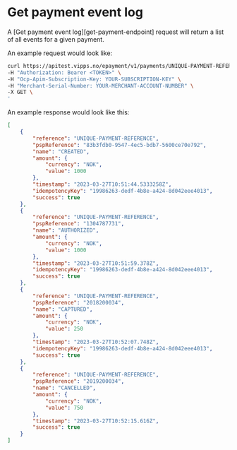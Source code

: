 <!-- START_METADATA
---
sidebar_label: Get payment event log
sidebar_position: 100
draft: true
---
END_METADATA -->

# Get payment event log
A [Get payment event log][get-payment-endpoint] request will return a list of all events for a given payment.

An example request would look like:

```bash
curl https://apitest.vipps.no/epayment/v1/payments/UNIQUE-PAYMENT-REFERENCE/events \
-H "Authorization: Bearer <TOKEN>" \
-H "Ocp-Apim-Subscription-Key: YOUR-SUBSCRIPTION-KEY" \
-H "Merchant-Serial-Number: YOUR-MERCHANT-ACCOUNT-NUMBER" \
-X GET \
'
```

An example response would look like this:
```json
[
    {
        "reference": "UNIQUE-PAYMENT-REFERENCE",
        "pspReference": "83b3fdb0-9547-4ec5-bdb7-5600ce70e792",
        "name": "CREATED",
        "amount": {
            "currency": "NOK",
            "value": 1000
        },
        "timestamp": "2023-03-27T10:51:44.5333258Z",
        "idempotencyKey": "19986263-dedf-4b8e-a424-8d042eee4013",
        "success": true
    },
    {
        "reference": "UNIQUE-PAYMENT-REFERENCE",
        "pspReference": "1304787731",
        "name": "AUTHORIZED",
        "amount": {
            "currency": "NOK",
            "value": 1000
        },
        "timestamp": "2023-03-27T10:51:59.378Z",
        "idempotencyKey": "19986263-dedf-4b8e-a424-8d042eee4013",
        "success": true
    },
    {
        "reference": "UNIQUE-PAYMENT-REFERENCE",
        "pspReference": "2018200034",
        "name": "CAPTURED",
        "amount": {
            "currency": "NOK",
            "value": 250
        },
        "timestamp": "2023-03-27T10:52:07.748Z",
        "idempotencyKey": "19986263-dedf-4b8e-a424-8d042eee4013",
        "success": true
    },
    {
        "reference": "UNIQUE-PAYMENT-REFERENCE",
        "pspReference": "2019200034",
        "name": "CANCELLED",
        "amount": {
            "currency": "NOK",
            "value": 750
        },
        "timestamp": "2023-03-27T10:52:15.616Z",
        "success": true
    }
]
```


[get-payment-event-log-endpoint]: https://vippsas.github.io/vipps-developer-docs/api/epayment#tag/QueryPayments/operation/getPaymentEventLog
